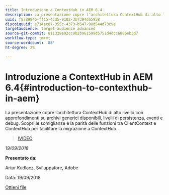 ```yaml
---
title: Introduzione a ContextHub in AEM 6.4
description: La presentazione copre l’architettura ContextHub di alto livello con approfondimenti su archivi generici disponibili, livelli di persistenza, eventi e debug. Scopri le somiglianze e la parità delle funzioni tra ClientContext e ContextHub per facilitare la migrazione a ContextHub.
uuid: f8789846-ff15-4cd5-9102-3b7394da5958
discoiquuid: e714ec87-355c-4373-b547-98d544d73c9e
targetaudience: target-audience advanced
source-git-commit: 811329e02cc9b2b961599d5751d4dcc6886eb3d7
workflow-type: tm+mt
source-wordcount: '88'
ht-degree: 2%

---
```



# Introduzione a ContextHub in AEM 6.4{#introduction-to-contexthub-in-aem}

La presentazione copre l’architettura ContextHub di alto livello con approfondimenti su archivi generici disponibili, livelli di persistenza, eventi e debug. Scopri le somiglianze e la parità delle funzioni tra ClientContext e ContextHub per facilitare la migrazione a ContextHub.

>[!VIDEO](https://video.tv.adobe.com/v/23839/?quality=9)

*19/09/2018*

**Presentato da:**

Artur Kudlacz, Sviluppatore, Adobe

Data: 19/09/2018

[Ottieni file](assets/gems-session-introduction-to-contexthub-in-aem-64.pdf)

<!--
[Get back to the Overview](https://helpx.adobe.com/experience-manager/kt/eseminars/gems/aem-index.html)
-->
